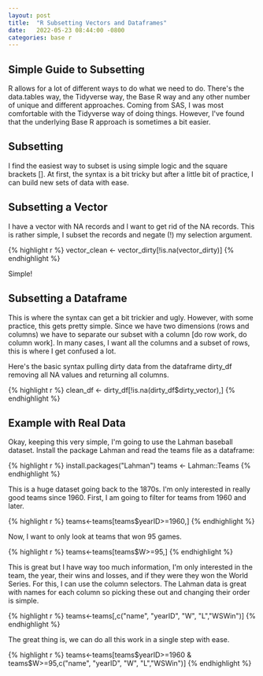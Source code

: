 ```yaml
---
layout: post
title:  "R Subsetting Vectors and Dataframes"
date:   2022-05-23 08:44:00 -0800
categories: base r
---
```


## Simple Guide to Subsetting

R allows for a lot of different ways to do what we need to do. There's the data.tables way, the Tidyverse way, the Base R way and any other number of unique and different approaches. Coming from SAS, I was most comfortable with the Tidyverse way of doing things. However, I've found that the underlying Base R approach is sometimes a bit easier. 

## Subsetting 

I find the easiest way to subset is using simple logic and the square brackets []. At first, the syntax is a bit tricky but after a little bit of practice, I can build new sets of data with ease. 

## Subsetting a Vector 

I have a vector with NA records and I want to get rid of the NA records. This is rather simple, I subset the records and negate (!) my selection argument. 


{% highlight r %}
vector_clean <- vector_dirty[!is.na(vector_dirty)]
{% endhighlight %}

Simple! 

## Subsetting a Dataframe 

This is where the syntax can get a bit trickier and ugly. However, with some practice, this gets pretty simple. Since we have two dimensions (rows and columns) we have to separate our subset with a column [do row work, do column work]. In many cases, I want all the columns and a subset of rows, this is where I get confused a lot. 

Here's the basic syntax pulling dirty data from the dataframe dirty_df removing all NA values and returning all columns. 

{% highlight r %}
clean_df <- dirty_df[!is.na(dirty_df$dirty_vector),]
{% endhighlight %}

## Example with Real Data

Okay, keeping this very simple, I'm going to use the Lahman baseball dataset. Install the package Lahman and read the teams file as a dataframe:

{% highlight r %}
install.packages("Lahman")
teams <- Lahman::Teams
{% endhighlight %}

This is a huge dataset going back to the 1870s. I'm only interested in really good teams since 1960. First, I am going to filter for teams from 1960 and later. 


{% highlight r %}
teams<-teams[teams$yearID>=1960,]
{% endhighlight %}

Now, I want to only look at teams that won 95 games. 

{% highlight r %}
teams<-teams[teams$W>=95,]
{% endhighlight %}

This is great but I have way too much information, I'm only interested in the team, the year, their wins and losses, and if they were they won the World Series. For this, I can use the column selectors. The Lahman data is great with names for each column so picking these out and changing their order is simple. 

{% highlight r %}
teams<-teams[,c("name", "yearID", "W", "L","WSWin")]
{% endhighlight %}

The great thing is, we can do all this work in a single step with ease. 

{% highlight r %}
teams<-teams[teams$yearID>=1960 & teams$W>=95,c("name", "yearID", "W", "L","WSWin")]
{% endhighlight %}
